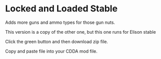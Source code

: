 # Locked and Loaded Stable
Adds more guns and ammo types for those gun nuts.

This version is a copy of the other one, but this one runs for Elison stable

Click the green button and then download zip file.

Copy and paste file into your CDDA mod file.

